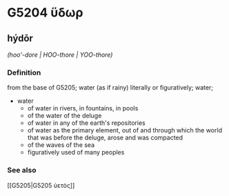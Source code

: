 # G5204 ὕδωρ

## hýdōr

_(hoo'-dore | HOO-thore | YOO-thore)_

### Definition

from the base of G5205; water (as if rainy) literally or figuratively; water; 

- water
  - of water in rivers, in fountains, in pools
  - of the water of the deluge
  - of water in any of the earth's repositories
  - of water as the primary element, out of and through which the world that was before the deluge, arose and was compacted
  - of the waves of the sea
  - figuratively used of many peoples

### See also

[[G5205|G5205 ὑετός]]
